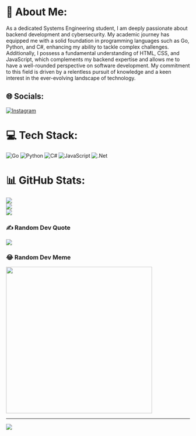 # 💫 About Me:
As a dedicated Systems Engineering student, I am deeply passionate about backend development and cybersecurity. My academic journey has equipped me with a solid foundation in programming languages such as Go, Python, and C#, enhancing my ability to tackle complex challenges. Additionally, I possess a fundamental understanding of HTML, CSS, and JavaScript, which complements my backend expertise and allows me to have a well-rounded perspective on software development. My commitment to this field is driven by a relentless pursuit of knowledge and a keen interest in the ever-evolving landscape of technology.


## 🌐 Socials:
[![Instagram](https://img.shields.io/badge/Instagram-%23E4405F.svg?logo=Instagram&logoColor=white)](https://instagram.com/josecarlosquirogaespana) 

# 💻 Tech Stack:
![Go](https://img.shields.io/badge/go-%2300ADD8.svg?style=for-the-badge&logo=go&logoColor=white) ![Python](https://img.shields.io/badge/python-3670A0?style=for-the-badge&logo=python&logoColor=ffdd54) ![C#](https://img.shields.io/badge/c%23-%23239120.svg?style=for-the-badge&logo=csharp&logoColor=white) ![JavaScript](https://img.shields.io/badge/javascript-%23323330.svg?style=for-the-badge&logo=javascript&logoColor=%23F7DF1E) ![.Net](https://img.shields.io/badge/.NET-5C2D91?style=for-the-badge&logo=.net&logoColor=white)
# 📊 GitHub Stats:
![](https://github-readme-stats.vercel.app/api?username=CarlosQE&theme=tokyonight&hide_border=true&include_all_commits=false&count_private=false)<br/>
![](https://github-readme-streak-stats.herokuapp.com/?user=CarlosQE&theme=tokyonight&hide_border=true)<br/>
![](https://github-readme-stats.vercel.app/api/top-langs/?username=CarlosQE&theme=tokyonight&hide_border=true&include_all_commits=false&count_private=false&layout=compact)

### ✍️ Random Dev Quote
![](https://quotes-github-readme.vercel.app/api?type=horizontal&theme=dark)

### 😂 Random Dev Meme
<img src='https://randommeme-five.vercel.app/' style="height: 400px;"/>

---
[![](https://visitcount.itsvg.in/api?id=CarlosQE&icon=0&color=0)](https://visitcount.itsvg.in)

<!-- Proudly created with GPRM ( https://gprm.itsvg.in ) -->
